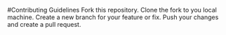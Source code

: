 #Contributing Guidelines 
Fork this repository.
Clone the fork to you local machine.
Create a new branch for your feature or fix.
Push your changes and create a pull request.
